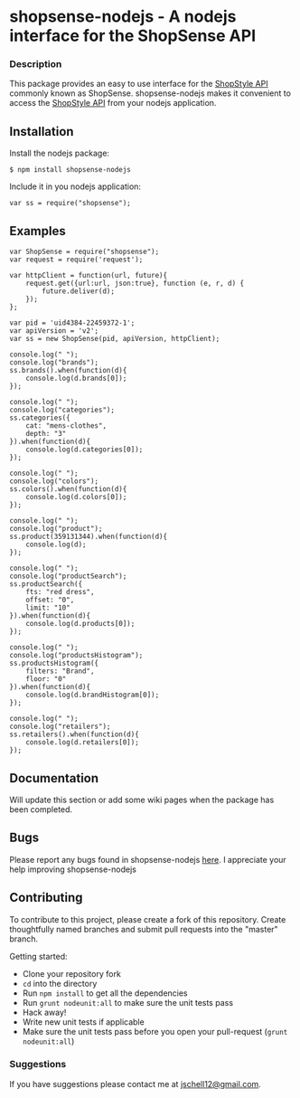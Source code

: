 # shopsense-nodejs - A nodejs interface for the ShopSense API

### Description

This package provides an easy to use interface for the
[ShopStyle API](https://shopsense.shopstyle.com/page/ShopSenseHome) commonly known as ShopSense.
shopsense-nodejs makes it convenient to access the [ShopStyle API](https://shopsense.shopstyle.com/page/ShopSenseHome) from your nodejs application.

## Installation

Install the nodejs package:

    $ npm install shopsense-nodejs

Include it in you nodejs application:

    var ss = require("shopsense");

## Examples

    var ShopSense = require("shopsense");
    var request = require('request');
    
    var httpClient = function(url, future){
        request.get({url:url, json:true}, function (e, r, d) {
            future.deliver(d);
        });
    };

    var pid = 'uid4384-22459372-1';
    var apiVersion = 'v2';
    var ss = new ShopSense(pid, apiVersion, httpClient);

    console.log(" ");
    console.log("brands");
    ss.brands().when(function(d){
        console.log(d.brands[0]);
    });

    console.log(" ");
    console.log("categories");
    ss.categories({
        cat: "mens-clothes",
        depth: "3"
    }).when(function(d){
        console.log(d.categories[0]);
    });

    console.log(" ");
    console.log("colors");
    ss.colors().when(function(d){
        console.log(d.colors[0]);
    });

    console.log(" ");
    console.log("product");
    ss.product(359131344).when(function(d){
        console.log(d);
    });

    console.log(" ");
    console.log("productSearch");
    ss.productSearch({
        fts: "red dress",
        offset: "0",
        limit: "10"
    }).when(function(d){
        console.log(d.products[0]);
    });

    console.log(" ");
    console.log("productsHistogram");
    ss.productsHistogram({
        filters: "Brand",
        floor: "0"
    }).when(function(d){
        console.log(d.brandHistogram[0]);
    });

    console.log(" ");
    console.log("retailers");
    ss.retailers().when(function(d){
        console.log(d.retailers[0]);
    });

## Documentation
Will update this section or add some wiki pages when the package has been completed.

## Bugs

Please report any bugs found in shopsense-nodejs [here](https://github.com/jschell12/shopsense-nodejs/issues). I appreciate your help improving shopsense-nodejs

## Contributing
To contribute to this project, please create a fork of this repository. Create thoughtfully named branches and submit pull requests into the "master" branch.

Getting started:
* Clone your repository fork
* `cd` into the directory
* Run `npm install` to get all the dependencies
* Run `grunt nodeunit:all` to make sure the unit tests pass
* Hack away!
* Write new unit tests if applicable
* Make sure the unit tests pass before you open your pull-request (`grunt nodeunit:all`)

### Suggestions
If you have suggestions please contact me at jschell12@gmail.com.
